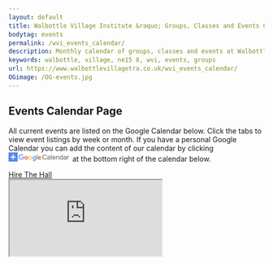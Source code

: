 ```yaml
---
layout: default
title: Walbottle Village Institute &raquo; Groups, Classes and Events Calendar
bodytag: events
permalink: /wvi_events_calendar/
description: Monthly calendar of groups, classes and events at Walbottle Village Institute.
keywords: walbottle, village, ne15 8, wvi, events, groups
url: https://www.walbottlevillagetra.co.uk/wvi_events_calendar/
OGimage: /OG-events.jpg
---
```


<div class="container-fluid">
	<div class="row intro">  
	  	<div class="col-sm-8 col-xs-12">
			<h2><strong>Events Calendar Page</strong></h2>
			<p>All current events are listed on the Google Calendar below. Click the tabs to view event listings by week or month. If you have a personal Google Calendar you can add the content of our calendar by clicking <img src="../assets/images/google-calendar.jpg" width="122" height="18" alt="google calendar icon"/> at the bottom right of the calendar below.</p>
		</div>  
	  	<div class="col-sm-4 col-xs-12">
			<a href="../wvi_hire/" title="hire the institute hall" target="_self" class="hire" accesskey="h">Hire The Hall</a>
		</div>   
	</div> 
	<div class="row cal">
		<div class="col-xs-12">
			<iframe src="https://calendar.google.com/calendar/embed?height=600&wkst=1&ctz=Europe%2FLondon&bgcolor=%23ffffff&src=dWpjaTd0bTFqNXAyZ2YyZXUzb3BuZzMxNm9AZ3JvdXAuY2FsZW5kYXIuZ29vZ2xlLmNvbQ&src=ZW4udWsjaG9saWRheUBncm91cC52LmNhbGVuZGFyLmdvb2dsZS5jb20&color=%23B39DDB&color=%23EF6C00"> </iframe>
		</div> 
	</div>
</div> <!-- /container -->
